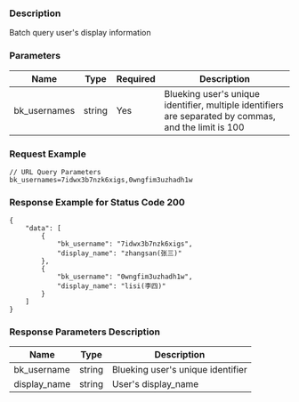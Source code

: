 ### Description

Batch query user's display information

### Parameters

| Name         | Type   | Required | Description                                                                                           |
| ------------ | ------ | -------- | ----------------------------------------------------------------------------------------------------- |
| bk_usernames | string | Yes      | Blueking user's unique identifier, multiple identifiers are separated by commas, and the limit is 100 |

### Request Example

```
// URL Query Parameters
bk_usernames=7idwx3b7nzk6xigs,0wngfim3uzhadh1w
```

### Response Example for Status Code 200

```json5
{
    "data": [
        {
            "bk_username": "7idwx3b7nzk6xigs",
            "display_name": "zhangsan(张三)"
        },
        {
            "bk_username": "0wngfim3uzhadh1w",
            "display_name": "lisi(李四)"
        }
    ]
}
```

### Response Parameters Description

| Name         | Type   | Description                       |
| ------------ | ------ | --------------------------------- |
| bk_username  | string | Blueking user's unique identifier |
| display_name | string | User's display_name               |
